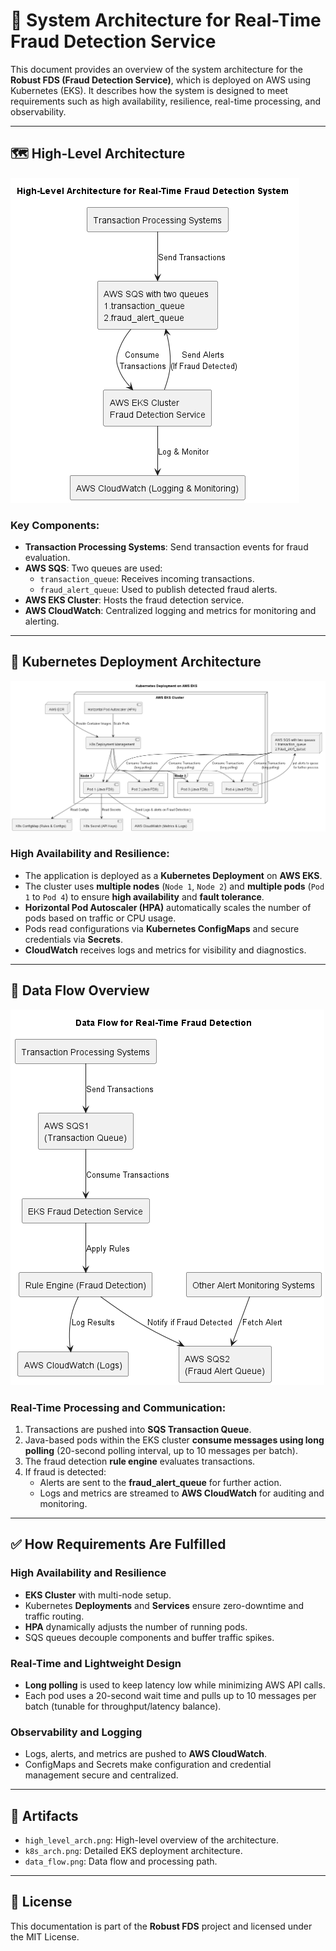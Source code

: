 # 🧠 System Architecture for Real-Time Fraud Detection Service

This document provides an overview of the system architecture for the **Robust FDS (Fraud Detection Service)**, which is deployed on AWS using Kubernetes (EKS). It describes how the system is designed to meet requirements such as high availability, resilience, real-time processing, and observability.

---

## 🗺️ High-Level Architecture

![High-Level Architecture](./high_level_arch.png)

### Key Components:

- **Transaction Processing Systems**: Send transaction events for fraud evaluation.
- **AWS SQS**: Two queues are used:
  - `transaction_queue`: Receives incoming transactions.
  - `fraud_alert_queue`: Used to publish detected fraud alerts.
- **AWS EKS Cluster**: Hosts the fraud detection service.
- **AWS CloudWatch**: Centralized logging and metrics for monitoring and alerting.

---

## 🧩 Kubernetes Deployment Architecture

![Kubernetes Architecture](./k8s_arch.png)

### High Availability and Resilience:

- The application is deployed as a **Kubernetes Deployment** on **AWS EKS**.
- The cluster uses **multiple nodes** (`Node 1`, `Node 2`) and **multiple pods** (`Pod 1` to `Pod 4`) to ensure **high availability** and **fault tolerance**.
- **Horizontal Pod Autoscaler (HPA)** automatically scales the number of pods based on traffic or CPU usage.
- Pods read configurations via **Kubernetes ConfigMaps** and secure credentials via **Secrets**.
- **CloudWatch** receives logs and metrics for visibility and diagnostics.

---

## 🔄 Data Flow Overview

![Data Flow](./data_flow.png)

### Real-Time Processing and Communication:

1. Transactions are pushed into **SQS Transaction Queue**.
2. Java-based pods within the EKS cluster **consume messages using long polling** (20-second polling interval, up to 10 messages per batch).
3. The fraud detection **rule engine** evaluates transactions.
4. If fraud is detected:
   - Alerts are sent to the **fraud_alert_queue** for further action.
   - Logs and metrics are streamed to **AWS CloudWatch** for auditing and monitoring.

---

## ✅ How Requirements Are Fulfilled

### High Availability and Resilience
- **EKS Cluster** with multi-node setup.
- Kubernetes **Deployments** and **Services** ensure zero-downtime and traffic routing.
- **HPA** dynamically adjusts the number of running pods.
- SQS queues decouple components and buffer traffic spikes.

### Real-Time and Lightweight Design
- **Long polling** is used to keep latency low while minimizing AWS API calls.
- Each pod uses a 20-second wait time and pulls up to 10 messages per batch (tunable for throughput/latency balance).

### Observability and Logging
- Logs, alerts, and metrics are pushed to **AWS CloudWatch**.
- ConfigMaps and Secrets make configuration and credential management secure and centralized.

---

## 📂 Artifacts

- `high_level_arch.png`: High-level overview of the architecture.
- `k8s_arch.png`: Detailed EKS deployment architecture.
- `data_flow.png`: Data flow and processing path.

---

## 📜 License

This documentation is part of the **Robust FDS** project and licensed under the MIT License.
